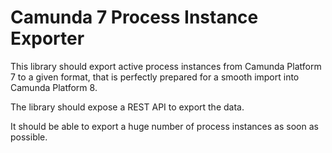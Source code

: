# Camunda 7 Process Instance Exporter

This library should export active process instances from Camunda Platform 7 to a
given format, that is perfectly prepared for a smooth import into Camunda
Platform 8.

The library should expose a REST API to export the data.

It should be able to export a huge number of process instances as soon as
possible.
